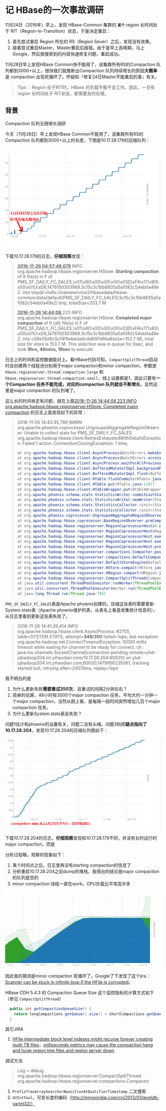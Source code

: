 # 记 HBase的一次事故调研

11月24日（2016年）早上，发现 HBase-Common 集群的 **`某个`** region 长时间处于 RIT（Region-In-Transition）状态，于是决定重启：

1. 首先尝试重启 Region 所在的 RS（Region Sever）之后，发现没有效果。
2. 接着尝试重启Master，Master重启后报错。由于是早上高峰期，马上Google，然后按搜索到的内容快速修复问题，重启成功。

11月28日早上发现HBase Common快不能用了，该集群所有RS的Compaction 队列都到3000+以上，很快我们就推断出Compaction 队列持续增长的原因**大概率**是 compaction 出现死循环了。怀疑和『修复24日Master不能重启的事』有关。

> Tips：
>  Region 处于RIT时，HBase 的负载平衡不会工作。因此，一旦有 region 长时间处于 RIT状态，都需要及时处理。



## 背景

Compaction 队列无限增长调研


今天（11月28日）早上发现HBase Common不能用了，该集群所有RS的Compaction 队列都到3000+以上的长度，下图是10.17.28.179的压缩队列：

![179的压缩队列](179-compactionqueue.PNG)

下载10.17.28.179的日志，**仔细观察**发现：

> <u>**2016-11-26 04:57:48,679**</u> INFO org.apache.hadoop.hbase.regionserver.HStore: **Starting compaction** of 9 file(s) in F of PMS_SF_DAILY_FC_SALES,\x01\x80\x00\x00\x00\x03D\xFA\x17\x80\x00\x01U\xD6,1476150303969.3c15c3c1bb8835a5a1082c54eb0a49e2. into tmpdir=hdfs://nameservice2/hbasedata/hbase-common/data/default/PMS_SF_DAILY_FC_SALES/3c15c3c1bb8835a5a1082c54eb0a49e2/.tmp, totalSize=203.7 M
>
> <u>**2016-11-26 14:44:08**</u>,223 INFO org.apache.hadoop.hbase.regionserver.HStore: **Completed major compaction** of 9 (all) file(s) in F of PMS_SF_DAILY_FC_SALES,\x01\x80\x00\x00\x00\x03D\xFA\x17\x80\x00\x01U\xD6,1476150303969.3c15c3c1bb8835a5a1082c54eb0a49e2. into c08e05d9c5c14f9ebeda4cdd697d6ba8(size=153.7 M), total size for store is 153.7 M. This selection was in queue for 0sec, and took **9hrs, 46mins, 19sec** to execute.

日志上的时间和监控数据能对上。看HBase代码可知，`CompactSplitThread`启动时会创建两个线程池分别用于major compaction和minor compaction，参数是 `hbase.regionserver.thread.compaction.large` 和 `hbase.regionserver.thread.compaction.small`，线上设置都是1，因此只要有**一个Compaction 任务不能完成，对应的compaction 队列就会不断增长**。显然这里是major compaction 的队列堵了。

这么长的时间肯定有问题，就在上面<u>2016-11-26 14:44:08,223 INFO org.apache.hadoop.hbase.regionserver.HStore: Completed major compaction</u> 的日志上面发现如下的异常：

> 2016-11-26 14:43:35,789 WARN org.apache.phoenix.coprocessor.UngroupedAggregateRegionObserver: Unable to collect stats for PMS_SF_DAILY_FC_SALES
> org.apache.hadoop.hbase.client.RetriesExhaustedWithDetailsException: Failed 1 action: ConnectionClosingException: 1 time, 
> ```java
> at org.apache.hadoop.hbase.client.AsyncProcess$BatchErrors.makeException(AsyncProcess.java:227)
> at org.apache.hadoop.hbase.client.AsyncProcess$BatchErrors.access$1700(AsyncProcess.java:207)
> at org.apache.hadoop.hbase.client.AsyncProcess.waitForAllPreviousOpsAndReset(AsyncProcess.java:1658)
> at org.apache.hadoop.hbase.client.BufferedMutatorImpl.backgroundFlushCommits(BufferedMutatorImpl.java:208)
> at org.apache.hadoop.hbase.client.BufferedMutatorImpl.flush(BufferedMutatorImpl.java:183)
> at org.apache.hadoop.hbase.client.HTable.flushCommits(HTable.java:1496)
> at org.apache.hadoop.hbase.client.HTable.put(HTable.java:1107)
> at org.apache.hadoop.hbase.client.HTableWrapper.put(HTableWrapper.java:149)
> at org.apache.phoenix.schema.stats.StatisticsWriter.commitLastStatsUpdatedTime(StatisticsWriter.java:282)
> at org.apache.phoenix.schema.stats.StatisticsWriter.newWriter(StatisticsWriter.java:79)
> at org.apache.phoenix.schema.stats.StatisticsCollector.<init>(StatisticsCollector.java:96)
> at org.apache.phoenix.schema.stats.StatisticsCollector.<init>(StatisticsCollector.java:84)
> at org.apache.phoenix.coprocessor.UngroupedAggregateRegionObserver.preCompact(UngroupedAggregateRegionObserver.java:628)
> at org.apache.hadoop.hbase.coprocessor.BaseRegionObserver.preCompact(BaseRegionObserver.java:191)
> at org.apache.hadoop.hbase.regionserver.RegionCoprocessorHost$9.call(RegionCoprocessorHost.java:569)
> at org.apache.hadoop.hbase.regionserver.RegionCoprocessorHost$RegionOperation.call(RegionCoprocessorHost.java:1663)
> at org.apache.hadoop.hbase.regionserver.RegionCoprocessorHost.execOperation(RegionCoprocessorHost.java:1738)
> at org.apache.hadoop.hbase.regionserver.RegionCoprocessorHost.execOperationWithResult(RegionCoprocessorHost.java:1712)
> at org.apache.hadoop.hbase.regionserver.RegionCoprocessorHost.preCompact(RegionCoprocessorHost.java:564)
> at org.apache.hadoop.hbase.regionserver.compactions.Compactor.postCreateCoprocScanner(Compactor.java:232)
> at org.apache.hadoop.hbase.regionserver.compactions.DefaultCompactor.compact(DefaultCompactor.java:88)
> at org.apache.hadoop.hbase.regionserver.DefaultStoreEngine$DefaultCompactionContext.compact(DefaultStoreEngine.java:122)
> at org.apache.hadoop.hbase.regionserver.HStore.compact(HStore.java:1230)
> at org.apache.hadoop.hbase.regionserver.HRegion.compact(HRegion.java:1724)
> at org.apache.hadoop.hbase.regionserver.CompactSplitThread$CompactionRunner.run(CompactSplitThread.java:511)
> at java.util.concurrent.ThreadPoolExecutor.runWorker(ThreadPoolExecutor.java:1145)
> at java.util.concurrent.ThreadPoolExecutor$Worker.run(ThreadPoolExecutor.java:615)
> at java.lang.Thread.run(Thread.java:745)
> ```

`PMS_SF_DAILY_FC_SALES`表是Apache phoenix创建的，压缩这张表时需要更新System.stats表（Apache phoenix维护的表，从表名上看是收集统计信息的），从日志里看到更新这张表失败了。

> 2016-11-26 14:41:29,414 INFO org.apache.hadoop.hbase.client.AsyncProcess: #2705, table=SYSTEM.STATS, attempt=**349/350** failed=1ops, last exception: org.apache.hadoop.net.ConnectTimeoutException: 10000 millis timeout while waiting for channel to be ready for connect. ch : java.nio.channels.SocketChannel[connection-pending remote=yhd-jqhadoop204.int.yihaodian.com/10.17.28.204:60020] on yhd-jqhadoop204.int.yihaodian.com,60020,1479956235061, tracking started null, retrying after=20074ms, replay=1ops

我不明白的是

1. 为什么更新失败**需要重试350次**，且重试的间隔2分钟左右？
2. 简单的估算，48小时有3000个major compaction 任务，平均大约一分钟一个major compaction，当然从图上看，是每隔一段时间突然增加几百个major compaction 任务。
3. 为什么更新System.stats表会失败？

问题1估计和phoenix的设置有关，问题二没有头绪。问题3则把**疑点指向了10.17.28.204**，发现10.17.28.204的压缩队列图如下：

![204的压缩队列图](204-compactionqueue.PNG)

下载10.17.28.204的日志，**仔细观察**发现和10.17.28.179不同，并没有长时运行的major compaction，而是

分析过程略，观察的现象如下：

1. 某个时间点之后，日志里再没有starting compaction的信息了
2. 分析重启10.17.28.204之前dump的堆栈，我得出的结论是major compaction的队列是空的
3. minor compaction 线程一直在work，CPU负载比平常高许多

![204 CPU负载](204-cpuload.PNG)

因此我的猜测是minor compaction 死循环了。Google了下发现了这个jira： [Scanner can be stuck in infinite loop if the HFile is corrupted](https://issues.apache.org/jira/browse/HBASE-12949)。



HBase CDH 5.4.3 的 Compaction Queue Size  这个监控指标的计算方式如下（参见 `CompactSplitThread`）

````java
  public int getCompactionQueueSize() {
    return longCompactions.getQueue().size() + shortCompactions.getQueue().size();
  }
````

其它JIRA

1. [HFile intermediate block level indexes might recurse forever creating multi TB files](https://issues.apache.org/jira/browse/HBASE-16288)，[milliseconds metrics may cause the compaction hang and huge region tmp files and region server down](https://github.com/OpenTSDB/opentsdb/issues/490)


调试方法

> Log = debug
> org.apache.hadoop.hbase.regionserver.CompactSplitThread
> org.apache.hadoop.hbase.regionserver.compactions.Compactor



1. `PrefixTreeArraySearcher#positionAtQualifierTimestamp`  二叉搜索
2. `UVIntTool`，可变长度的编码（http://mingxinglai.com/cn/2013/01/leveldb-varint32/）

